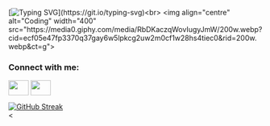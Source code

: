[![Typing SVG](https://readme-typing-svg.herokuapp.com?size=25&duration=3000&color=FF0703&multiline=true&height=100&lines=Hello+there+I'm+Ankit++%F0%9F%98%81;Welcome+to+My+GitHuB+Profile!)](https://git.io/typing-svg)<br>
<img align="centre" alt="Coding" width="400" src="https://media0.giphy.com/media/RbDKaczqWovIugyJmW/200w.webp?cid=ecf05e47fp3370q37gay6w5lpkcg2uw2m0cf1w28hs4tiec0&rid=200w.webp&ct=g">
<h3 align="left">Connect with me:</h3>
<p align="left">

<a href="https://www.linkedin.com/in/ankit-kanyal-a3545a208/" target="blank"><img align="center" src="https://upload.wikimedia.org/wikipedia/commons/thumb/f/f8/LinkedIn_icon_circle.svg/2048px-LinkedIn_icon_circle.svg.png" alt="" height="30" width="40" style="color:red;" /></a>
<a href="https://www.instagram.com/_ankit_kanyal/" target="blank"><img align="center" src="https://upload.wikimedia.org/wikipedia/commons/thumb/a/a5/Instagram_icon.png/2048px-Instagram_icon.png" alt="" height="30" width="40" style="color:red;" /></a>

</p>

[![GitHub Streak](https://github-readme-streak-stats.herokuapp.com/?user=Ankitkanyal1)](https://git.io/streak-stats)
<br>
<
